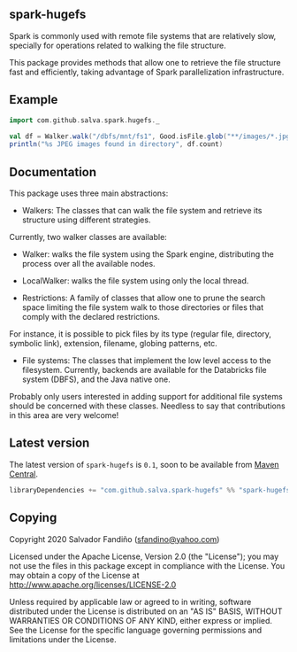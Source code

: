 ## spark-hugefs

Spark is commonly used with remote file systems that are relatively
slow, specially for operations related to walking the file structure.

This package provides methods that allow one to retrieve the file
structure fast and efficiently, taking advantage of Spark
parallelization infrastructure.

## Example

```scala
import com.github.salva.spark.hugefs._

val df = Walker.walk("/dbfs/mnt/fs1", Good.isFile.glob("**/images/*.jpg"), spark)
println("%s JPEG images found in directory", df.count)
```

## Documentation

This package uses three main abstractions:

* Walkers: The classes that can walk the file system and retrieve its structure
using different strategies.

Currently, two walker classes are available:

  * Walker: walks the file system using the Spark engine, distributing the
  process over all the available nodes.
  
  * LocalWalker: walks the file system using only the local thread.

* Restrictions: A family of classes that allow one to prune the search space
limiting the file system walk to those directories or files that comply with
the declared restrictions.

For instance, it is possible to pick files by its type (regular file,
directory, symbolic link), extension, filename, globing patterns, etc.   

* File systems: The classes that implement the low level access to the
filesystem. Currently, backends are available for the Databricks file
system (DBFS), and the Java native one.

Probably only users interested in adding support for additional file systems
should be concerned with these classes. Needless to say that contributions
in this area are very welcome!

## Latest version

The latest version of `spark-hugefs` is `0.1`, soon to be available
from [Maven Central](http://repo1.maven.org/maven2/com/github/salva/spark/hugefs).

```scala
libraryDependencies += "com.github.salva.spark-hugefs" %% "spark-hugefs" % "0.1"
```

## Copying

Copyright 2020 Salvador Fandiño (sfandino@yahoo.com)


Licensed under the Apache License, Version 2.0 (the "License");
you may not use the files in this package except in compliance with
the License. You may obtain a copy of the License at
http://www.apache.org/licenses/LICENSE-2.0

Unless required by applicable law or agreed to in writing, software
distributed under the License is distributed on an "AS IS" BASIS,
WITHOUT WARRANTIES OR CONDITIONS OF ANY KIND, either express or implied.
See the License for the specific language governing permissions and
limitations under the License.

